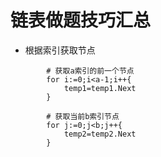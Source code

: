 # 链表做题技巧汇总

- 根据索引获取节点
```golang
        # 获取a索引的前一个节点
        for i:=0;i<a-1;i++{
            temp1=temp1.Next
        }

        # 获取当前b索引节点
        for j:=0;j<b;j++{
            temp2=temp2.Next
        }
        
```